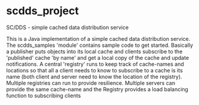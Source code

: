 # scdds_project
SC/DDS - simple cached data distribution service

This is a Java implementation of a simple cached data distribution service. The scdds_samples 'module' contains sample code to get started.
Basically a publisher puts objects into its local cache and clients subscribe to the 'published' cache 'by name' and get a local copy of
the cache and update notifications. A central 'registry' runs to keep track of cache-names and locations so that all a client needs to
know to subscribe to a cache is its name (both client and server need to know the location of the registry). Multiple registries can run
to provide resilience. Multiple servers can provide the same cache-name and the Registry provides a load balancing function to
subscribing clients

